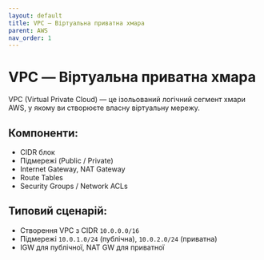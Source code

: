 ```yaml
---
layout: default
title: VPC — Віртуальна приватна хмара
parent: AWS
nav_order: 1
---
```


# VPC — Віртуальна приватна хмара

VPC (Virtual Private Cloud) — це ізольований логічний сегмент хмари AWS, у якому ви створюєте власну віртуальну мережу.

## Компоненти:
- CIDR блок
- Підмережі (Public / Private)
- Internet Gateway, NAT Gateway
- Route Tables
- Security Groups / Network ACLs

## Типовий сценарій:
- Створення VPC з CIDR `10.0.0.0/16`
- Підмережі `10.0.1.0/24` (публічна), `10.0.2.0/24` (приватна)
- IGW для публічної, NAT GW для приватної
